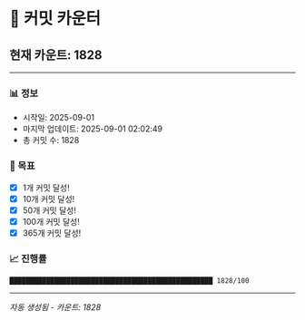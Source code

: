 # 🔢 커밋 카운터

## 현재 카운트: 1828

---

### 📊 정보
- 시작일: 2025-09-01
- 마지막 업데이트: 2025-09-01 02:02:49
- 총 커밋 수: 1828

### 🎯 목표
- [x] 1개 커밋 달성!
- [x] 10개 커밋 달성!
- [x] 50개 커밋 달성!
- [x] 100개 커밋 달성!
- [x] 365개 커밋 달성!

### 📈 진행률
```
██████████████████████████████████████████████████ 1828/100
```

---
*자동 생성됨 - 카운트: 1828*
